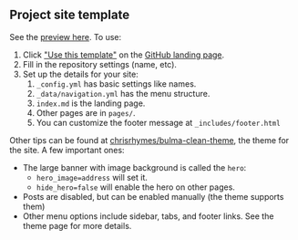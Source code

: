 ## Project site template


See the [preview here](https://henryiii.github.io/project_site_template). To use:

1. Click ["Use this template"](https://github.com/henryiii/project_site_template/generate) on the [GitHub landing page](https://github.com/henryiii/project_site_template).
2. Fill in the repository settings (name, etc).
3. Set up the details for your site:
    1. `_config.yml` has basic settings like names.
    2. `_data/navigation.yml` has the menu structure.
    3. `index.md` is the landing page.
    4. Other pages are in `pages/`.
    5. You can customize the footer message at `_includes/footer.html`

Other tips can be found at [chrisrhymes/bulma-clean-theme](https://github.com/chrisrhymes/bulma-clean-theme), the theme for the site. A few important ones:

* The large banner with image background is called the `hero`:
    * `hero_image=address` will set it.
    * `hide_hero=false` will enable the hero on other pages.
* Posts are disabled, but can be enabled manually (the theme supports them)
* Other menu options include sidebar, tabs, and footer links. See the theme page for more details.

